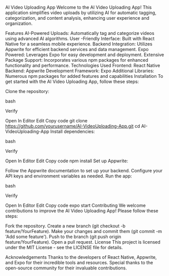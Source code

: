 AI Video Uploading App
Welcome to the AI Video Uploading App! This application simplifies video uploads by utilizing AI for automatic tagging, categorization, and content analysis, enhancing user experience and organization.

Features
AI-Powered Uploads: Automatically tag and categorize videos using advanced AI algorithms.
User -Friendly Interface: Built with React Native for a seamless mobile experience.
Backend Integration: Utilizes Appwrite for efficient backend services and data management.
Expo Powered: Leverages Expo for easy development and deployment.
Extensive Package Support: Incorporates various npm packages for enhanced functionality and performance.
Technologies Used
Frontend: React Native
Backend: Appwrite
Development Framework: Expo
Additional Libraries: Numerous npm packages for added features and capabilities
Installation
To get started with the AI Video Uploading App, follow these steps:

Clone the repository:

bash

Verify

Open In Editor
Edit
Copy code
git clone https://github.com/yourusername/AI-VideoUploading-App.git
cd AI-VideoUploading-App
Install dependencies:

bash

Verify

Open In Editor
Edit
Copy code
npm install
Set up Appwrite:

Follow the Appwrite documentation to set up your backend.
Configure your API keys and environment variables as needed.
Run the app:

bash

Verify

Open In Editor
Edit
Copy code
expo start
Contributing
We welcome contributions to improve the AI Video Uploading App! Please follow these steps:

Fork the repository.
Create a new branch (git checkout -b feature/YourFeature).
Make your changes and commit them (git commit -m 'Add some feature').
Push to the branch (git push origin feature/YourFeature).
Open a pull request.
License
This project is licensed under the MIT License - see the LICENSE file for details.

Acknowledgements
Thanks to the developers of React Native, Appwrite, and Expo for their incredible tools and resources.
Special thanks to the open-source community for their invaluable contributions.